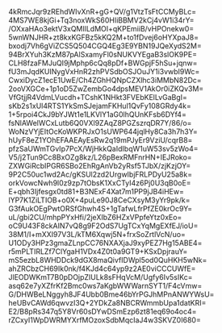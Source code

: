 4kRmcJqr9zREhdWIvXnR+gG+QV/g1VtzTsFtCCMyBLc=
4MS7WE8kjGi+Tq3noxWkS60HIiBBMV2kCj4vW1i34rY=
/OXxaHAo3ektV3xQMIlLdMOI+qKPEmiiB/vHPOnekw0=
5wnWNJHR+zt8kxKGFBz5kKQ2M+to1fDvej6oHYXpaJ8=
bxodj7Vh6gViZCS5Q504CGQ4Eg3E9YBN19JQeXydS2M=
94BrXYuh3KzM87pAlSxamyFl0sNUKVYEgaB3slOK9PE=
CLH8fzaFMJuQI9jMphp6cQq8pDf+BWGpjF5hSu+jqnw=
fU3mJqdKUINygVxHnR2zhPVSdbOSJOuJY1i3vwbI9Wc=
CwxiDycZ1ecE1UwE/Ch4ZGhHQNpCZXlhc3iMMbN82Dc=
2ooVXGCe+1p1oD5ZwZembGo4dpsMEV1AkOr0iZKQv3M=
VfGtjjR4VdmLVucdh+TCshK1NHkt3FVEbKElLvGaBgI=
sKb2s1xUl4RTS1YkSmSJejamFKHul1QvFy108GRdy4k=
1+5rpoi4CkJ9bYJWt1e1LKVlY1aG0lhQUnKFsb6DYf4=
fsNlAWelWCxLutb6Q0VXl9ZAqZ8PGZszrqDR7Y/86/o=
WoNzVYjEItOcKoWKPRJxO1sUWP644jqlHy8Ca3h7h3Y=
hUyF8eZ1YOhEFAAEAyEsRw2q19mPJyEr9VziU/cqrB8=
pfzSaUWmTGvIp7PcX/WjHkkQaIdIbqW1uW53sv5zWo4=
V5/j2Tun9Cc8BxOZg8kz/L26pBexRMFnrHN+IEJRoko=
ZXWGiRcbIPGR6SBo2EhRgAnVb2yRsf5TJbX/zjKzjOY=
9P2C50uc1wd2Ac/gKSUl2zd2UrgwIbjFRLPDyU25a8k=
orkVowcNwh9l0z9zp7tObsK1XxCTyI4z6Pj0U3qB0oE=
E+qbh3Ijfesgx0td81+B3NExF4Xat7m1PP9jJB4iHEw=
lYP7K1ZiLTIOB+o0X+4puLe90J8CeCXsyM3yYr9pk/k=
G3fAukOEgPwtORSfGhwh4S+1gTafwLfrPfZE0krOc9Y=
uL/gbi2CU/mhpPYxHfi/2jeXIbZ6HZxVPpfeYtz0xEo=
oC9U43F8ckAIN7vQ8g9F2OdS7UgTCxYqMgEXfEJ/ioU=
38M1/I+mXXI97V3L/kTM6Xqwj5N+frxSoZrtlVcN/uo=
U1ODy3HPz3gmaZLnpCC76NXAXjaJ9xyPEZ7Hg15ABE4=
r5mPLTIRLZf7ClYgaH1VDx4Z0t0a9GT9+KSxDpjrauY=
mS5ezbL8WHDDck9dGX8maQivfIDWpl5od0QuHKH5wNk=
ahZRCbzCH69Ik0nk/f4KJd4c64yp9z2AE0viCCCUWfE=
JlEODWKmT7B0pDOjpZIULk8sFHqVcM/Ugfy6Iv5sIKc=
asq62e7yXZfrKf2Bmc0ws7aKgbWWWarnSYT1/F4cVmw=
G/DHWBeLNggyh8JF4Ubb0Bme46bYrPGJhMPnANWYWsU=
heUBvCAWd6qwvzI3Q+2YDkZa8NBCRWmmbUpa1datKRI=
E2/B8pRs347q5Y8Vr60sDYwDSmEzp6zt81eq69o4oc4=
rZCxyI1WpDWRMYXrfMOzoxSdbMqcIaJ4w3SKVZ0I680=
